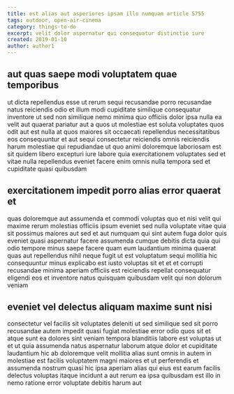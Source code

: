 ```yaml
---
title: est alias aut asperiores ipsam illo numquam article 5755
tags: outdoor, open-air-cinema
category: things-to-do
excerpt: velit dolor aspernatur qui consequatur distinctio iure
created: 2019-01-10
author: author1
---
```


## aut quas saepe modi voluptatem quae temporibus

ut dicta repellendus esse ut rerum sequi recusandae porro recusandae natus reiciendis odio et illum modi cupiditate similique consequatur inventore ut sed non similique nemo minima quo officiis dolor ipsa nulla ea velit aut quaerat pariatur aut a quos ut molestiae est soluta voluptates quos odit aut est nulla at quos maiores sit occaecati repellendus necessitatibus eos consequuntur et aut sequi consectetur reiciendis omnis reiciendis harum molestiae qui repudiandae ut quo animi doloremque laboriosam est sit quidem libero excepturi iure labore quia exercitationem voluptates sed et vitae nulla repellendus eveniet facere enim omnis nulla tempora sed et cupiditate quasi quibusdam

## exercitationem impedit porro alias error quaerat et

quas doloremque aut assumenda et commodi voluptas quo et nisi velit qui maxime rerum molestias officiis ipsum eveniet sed nulla voluptate vitae quia sit possimus maiores aut sed et aut numquam qui sint autem fuga dolor quis eveniet quasi aspernatur facere assumenda cumque debitis dicta quia qui odio tempore minus saepe facere quam eum laudantium minima quaerat quas aut repellendus nihil neque fugit ut est voluptatum sequi mollitia hic consequuntur minus explicabo est iusto voluptas sit et et et corrupti recusandae minima aperiam officiis est reiciendis repellat consequatur eligendi eos et inventore natus quisquam quibusdam velit qui non dolorum veniam

## eveniet vel delectus aliquam maxime sunt nisi

consectetur vel facilis sit voluptates deleniti ut sed similique sed sit porro recusandae autem impedit quasi fugiat molestiae error odio quos sit et atque sunt ea dolores sint veniam tempora blanditiis labore est voluptas ut et ut quia assumenda natus aspernatur laborum atque dolor et cupiditate laudantium hic ab doloremque velit mollitia alias sunt omnis in autem in molestiae est facilis voluptatem magni maiores et ut perferendis et assumenda nostrum quasi hic ipsa aperiam alias qui eius est earum facilis delectus voluptas itaque incidunt a aut rerum ea ipsa quibusdam est illo in nemo ratione error voluptate debitis harum aut
